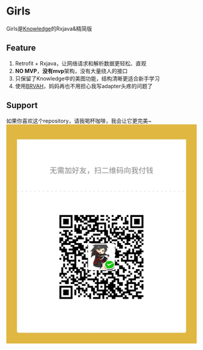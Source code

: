 # Girls
Girls是[Knowledge](https://github.com/DanteAndroid/Knowledge)的Rxjava&精简版

## Feature
1. Retrofit + Rxjava，让网络请求和解析数据更轻松、直观
2. **NO MVP**，**没有mvp**架构，没有大量绕人的接口
3. 只保留了Knowledge中的美图功能，结构清晰更适合新手学习
4. 使用[BRVAH](http://www.recyclerview.org/)，妈妈再也不用担心我写adapter头疼的问题了

## Support
如果你喜欢这个repository，请我喝杯咖啡，我会让它更完美~
![打开你的微信](get_me_a_drink.jpg)
